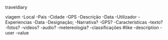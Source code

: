 traveldiary


viagem
  -Local
    -Pais
    -Cidade
    -GPS
  -Descrição
  -Data
  -Utilizador
  -Experiencias
    -Data
    -Designação;
    -Narrativa?
    -GPS?
    -Caracteristicas
      -texto?
      -fotos?
      -videos?
      -audio?
      -metereologia?
    -classificações #like
      -description
      -user
      -value
